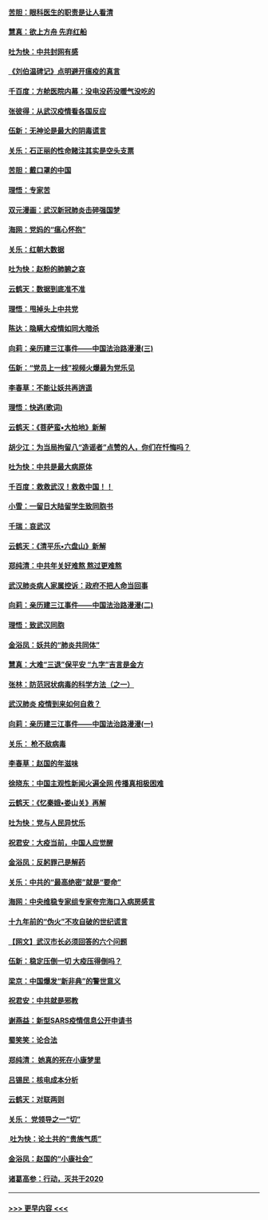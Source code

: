 #### [苦胆：眼科医生的职责是让人看清](../pages/nsc993/n11853840.md?t=02090855) 
#### [慧真：欲上方舟 先弃红船](../pages/nsc993/n11853483.md?t=02090855) 
#### [吐为快：中共封网有感](../pages/nsc993/n11852575.md?t=02090855) 
#### [《刘伯温碑记》点明避开瘟疫的真言](../pages/nsc993/n11852128.md?t=02090855) 
#### [千百度：方舱医院内幕：没电没药没暖气没吃的](../pages/nsc993/n11850211.md?t=02090855) 
#### [张彼得：从武汉疫情看各国反应](../pages/nsc993/n11850102.md?t=02090855) 
#### [伍新：无神论是最大的阴毒谎言](../pages/nsc993/n11846129.md?t=02090855) 
#### [关乐：石正丽的性命赌注其实是空头支票](../pages/nsc993/n11846109.md?t=02090855) 
#### [苦胆：戴口罩的中国](../pages/nsc993/n11845576.md?t=02090855) 
#### [理悟：专家苦](../pages/nsc993/n11845564.md?t=02090855) 
#### [双元漫画：武汉新冠肺炎击碎强国梦](../pages/nsc993/n11843320.md?t=02090855) 
#### [海网：党妈的“瘟心怀抱”](../pages/nsc993/n11840740.md?t=02090855) 
#### [关乐：红朝大数据](../pages/nsc993/n11840675.md?t=02090855) 
#### [吐为快：赵粉的肺腑之哀](../pages/nsc993/n11840618.md?t=02090855) 
#### [云鹤天：数据到底准不准](../pages/nsc993/n11840325.md?t=02090855) 
#### [理悟：甩掉头上中共党](../pages/nsc993/n11838826.md?t=02090855) 
#### [陈达：隐瞒大疫情如同大暗杀](../pages/nsc993/n11838771.md?t=02090855) 
#### [向莉：亲历建三江事件——中国法治路漫漫(三)](../pages/nsc993/n11831825.md?t=02090855) 
#### [伍新：“党员上一线”视频火爆最为党乐见](../pages/nsc993/n11838200.md?t=02090855) 
#### [李春草：不能让妖共再逍遥](../pages/nsc993/n11838102.md?t=02090855) 
#### [理悟：快逃(歌词)](../pages/nsc993/n11838083.md?t=02090855) 
#### [云鹤天：《菩萨蛮▪大柏地》新解](../pages/nsc993/n11838059.md?t=02090855) 
#### [胡少江：为当局拘留八“造谣者”点赞的人，你们在忏悔吗？](../pages/nsc993/n11836801.md?t=02090855) 
#### [吐为快：中共是最大病原体](../pages/nsc993/n11836748.md?t=02090855) 
#### [千百度：救救武汉！救救中国！！](../pages/nsc993/n11836145.md?t=02090855) 
#### [小雪：一留日大陆留学生致同胞书](../pages/nsc993/n11834624.md?t=02090855) 
#### [千瑞：哀武汉](../pages/nsc993/n11833647.md?t=02090855) 
#### [云鹤天：《清平乐▪六盘山》新解](../pages/nsc993/n11833611.md?t=02090855) 
#### [郑纯清：中共年关好难熬 熬过更难熬](../pages/nsc993/n11833489.md?t=02090855) 
#### [武汉肺炎病人家属控诉：政府不把人命当回事](../pages/nsc993/n11833205.md?t=02090855) 
#### [向莉：亲历建三江事件——中国法治路漫漫(二)](../pages/nsc993/n11829102.md?t=02090855) 
#### [理悟：致武汉同胞](../pages/nsc993/n11831522.md?t=02090855) 
#### [金浴凤：妖共的“肺炎共同体”](../pages/nsc993/n11829448.md?t=02090855) 
#### [慧真：大难“三退”保平安 “九字”吉言是金方](../pages/nsc993/n11829501.md?t=02090855) 
#### [张林：防范冠状病毒的科学方法（之一）](../pages/nsc993/n11828618.md?t=02090855) 
#### [武汉肺炎 疫情到来如何自救？](../pages/nsc993/n11827632.md?t=02090855) 
#### [向莉：亲历建三江事件——中国法治路漫漫(一)](../pages/nsc993/n11827190.md?t=02090855) 
#### [关乐： 枪不敌病毒](../pages/nsc993/n11826746.md?t=02090855) 
#### [李春草：赵国的年滋味](../pages/nsc993/n11826321.md?t=02090855) 
#### [徐晓东：中国主观性新闻火遍全网 传播真相极困难](../pages/nsc993/n11826508.md?t=02090855) 
#### [云鹤天：《忆秦娥▪娄山关》再解](../pages/nsc993/n11824682.md?t=02090855) 
#### [吐为快：党与人民异忧乐](../pages/nsc993/n11824660.md?t=02090855) 
#### [祝君安：大疫当前，中国人应觉醒](../pages/nsc993/n11821946.md?t=02090855) 
#### [金浴凤：反躬罪己是解药](../pages/nsc993/n11820280.md?t=02090855) 
#### [关乐：中共的“最高绝密”就是“要命”](../pages/nsc993/n11816946.md?t=02090855) 
#### [海网：中央维稳专家组专家夸完海口入病房感言](../pages/nsc993/n11815138.md?t=02090855) 
#### [十九年前的“伪火”不攻自破的世纪谎言](../pages/nsc993/n11813238.md?t=02090855) 
#### [【网文】武汉市长必须回答的六个问题](../pages/nsc993/n11813848.md?t=02090855) 
#### [伍新：稳定压倒一切 大疫压得倒吗？](../pages/nsc993/n11812634.md?t=02090855) 
#### [梁京：中国爆发“新非典”的警世意义](../pages/nsc993/n11812554.md?t=02090855) 
#### [祝君安：中共就是邪教](../pages/nsc993/n11812431.md?t=02090855) 
#### [谢燕益：新型SARS疫情信息公开申请书](../pages/nsc993/n11808840.md?t=02090855) 
#### [蜀笑笑：论合法](../pages/nsc993/n11808064.md?t=02090855) 
#### [郑纯清： 她真的死在小康梦里](../pages/nsc993/n11806623.md?t=02090855) 
#### [吕锡民：核电成本分析](../pages/nsc993/n11806284.md?t=02090855) 
#### [云鹤天：对联两则](../pages/nsc993/n11805957.md?t=02090855) 
#### [关乐： 党领导之一“切”](../pages/nsc993/n11804505.md?t=02090855) 
#### [ 吐为快：论土共的“贵族气质”](../pages/nsc993/n11804490.md?t=02090855) 
#### [金浴凤：赵国的“小康社会”](../pages/nsc993/n11804452.md?t=02090855) 
#### [诸葛高参：行动，灭共于2020](../pages/nsc993/n11804120.md?t=02090855) 

----
#### [ >>> 更早内容 <<< ](../indexes/nsc993-earlier.md)
